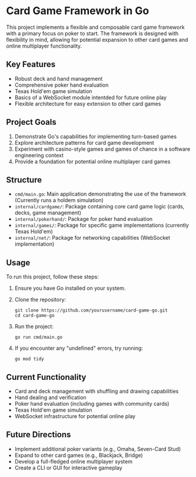 # Card Game Framework in Go

This project implements a flexible and composable card game framework with a primary focus on poker to start. The framework is designed with flexibility in mind, allowing for potential expansion to other card games and online multiplayer functionality.

## Key Features

- Robust deck and hand management
- Comprehensive poker hand evaluation
- Texas Hold'em game simulation
- Basics of a WebSocket module intentded for future online play
- Flexible architecture for easy extension to other card games

## Project Goals

1. Demonstrate Go's capabilities for implementing turn-based games
2. Explore architecture patterns for card game development
3. Experiment with casino-style games and games of chance in a software engineering context
4. Provide a foundation for potential online multiplayer card games

## Structure

- `cmd/main.go`: Main application demonstrating the use of the framework (Currently runs a holdem simulation)
- `internal/cardgame/`: Package containing core card game logic (cards, decks, game management)
- `internal/pokerhand/`: Package for poker hand evaluation
- `internal/games/`: Package for specific game implementations (currently Texas Hold'em)
- `internal/net/`: Package for networking capabilities (WebSocket implementation)

## Usage

To run this project, follow these steps:

1. Ensure you have Go installed on your system.

2. Clone the repository:
   ```
   git clone https://github.com/yourusername/card-game-go.git
   cd card-game-go
   ```

3. Run the project:
   ```
   go run cmd/main.go
   ```

4. If you encounter any "undefined" errors, try running:
   ```
   go mod tidy
   ```

## Current Functionality

- Card and deck management with shuffling and drawing capabilities
- Hand dealing and verification
- Poker hand evaluation (including games with community cards)
- Texas Hold'em game simulation
- WebSocket infrastructure for potential online play

## Future Directions

- Implement additional poker variants (e.g., Omaha, Seven-Card Stud)
- Expand to other card games (e.g., Blackjack, Bridge)
- Develop a full-fledged online multiplayer system
- Create a CLI or GUI for interactive gameplay